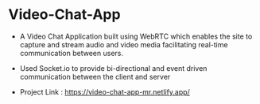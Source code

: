 # Video-Chat-App

- A Video Chat Application built using WebRTC which enables the site to capture and stream audio and video media facilitating real-time communication between users.
- Used Socket.io to provide bi-directional and event driven communication between the client and server

- Project Link : https://video-chat-app-mr.netlify.app/
